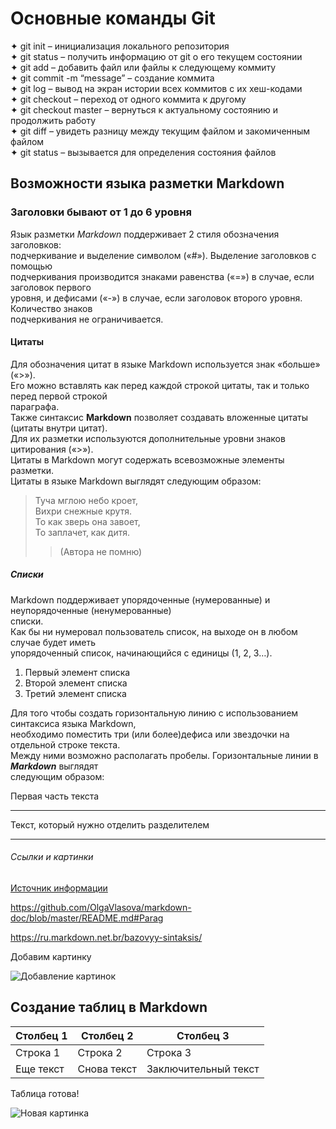 # **Основные команды Git**
  
✦ git init – инициализация локального репозитория  
✦ git status – получить информацию от git о его текущем состоянии  
✦ git add – добавить файл или файлы к следующему коммиту  
✦ git commit -m “message” – создание коммита  
✦ git log – вывод на экран истории всех коммитов с их хеш-кодами  
✦ git checkout – переход от одного коммита к другому  
✦ git checkout master – вернуться к актуальному состоянию и продолжить работу  
✦ git diff – увидеть разницу между текущим файлом и закомиченным файлом  
✦ git status – вызывается для определения состояния файлов  
  
## **Возможности языка разметки Markdown**
  
### Заголовки бывают от 1 до 6 уровня 
  
Язык разметки *Markdown* поддерживает 2 стиля обозначения заголовков:  
подчеркивание и выделение символом («#»). Выделение заголовков с помощью  
подчеркивания производится знаками равенства («=») в случае, если заголовок  первого  
уровня, и дефисами («-») в случае, если заголовок второго уровня.  Количество знаков  
подчеркивания не ограничивается.  
  
#### Цитаты  
Для обозначения цитат в языке Markdown используется знак «больше» («>»).  
Его можно вставлять как перед каждой строкой цитаты, так и только перед первой строкой  
параграфа.  
Также синтаксис __Markdown__ позволяет создавать вложенные цитаты (цитаты внутри цитат).  
Для их разметки используются дополнительные уровни знаков цитирования («>»).  
Цитаты в Markdown могут содержать всевозможные элементы разметки.  
Цитаты в языке Markdown выглядят следующим образом:  
> Туча мглою небо кроет,  
> Вихри снежные крутя.  
> То как зверь она завоет,  
> То заплачет, как дитя.  
>> (Автора не помню)  

##### Списки  
Markdown поддерживает упорядоченные (нумерованные) и неупорядоченные (ненумерованные)  
списки.  
Как бы ни нумеровал пользователь список, на выходе он в любом случае будет иметь  
упорядоченный список, начинающийся с единицы (1, 2, 3…).  

1. Первый элемент списка  
 1. Второй элемент списка  
  1. Третий элемент списка  

Для того чтобы создать горизонтальную линию с использованием синтаксиса языка Markdown,  
необходимо поместить три (или более)дефиса или звездочки на отдельной строке текста.  
Между ними возможно располагать пробелы. Горизонтальные линии в ***Markdown*** выглядят  
следующим образом:  

Первая часть текста  

---
Текст, который нужно отделить разделителем  

***  

###### Ссылки и картинки  

[Источник информации](https://github.com/OlgaVlasova/markdown-doc/blob/master/README.md#Parag/ "Сайт github.com")  

<https://github.com/OlgaVlasova/markdown-doc/blob/master/README.md#Parag>  

<https://ru.markdown.net.br/bazovyy-sintaksis/>  

Добавим картинку  

![Добавление картинок](https://markdown.net.br/assets/img/markdown.jpg "Логотип Markdown")  

## Создание таблиц в Markdown

| Столбец 1 | Столбец 2 | Столбец 3 |  
| --------- | --------- | --------- |  
| Строка 1  | Строка 2  | Строка 3  |  
| Еще текст | Снова текст | Заключительный текст |  

Таблица готова!  

![Новая картинка](https://www.mactale.com/images/macdown.jpg "Картинка с таблицей")  

